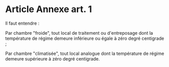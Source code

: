 # Article Annexe art. 1

Il faut entendre :

Par chambre "froide", tout local de traitement ou d'entreposage dont la température de régime demeure inférieure ou égale à zéro degré centigrade ;

Par chambre "climatisée", tout local analogue dont la température de régime demeure supérieure à zéro degré centigrade.
